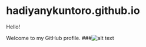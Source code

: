 # hadiyanykuntoro.github.io
Hello!

Welcome to my GitHub profile.
###![alt text](https://cloud.githubusercontent.com/assets/13879356/11027419/b6aa777c-86e7-11e5-90ea-e3c817b07bf1.png)
